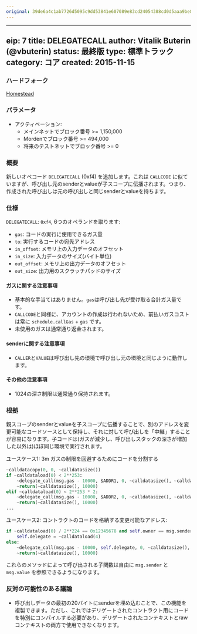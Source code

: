```yaml
---
original: 39de6a4c1ab7726d5095c9dd53841e607089e83cd24054388cd0d5aaa9be889f
---
```


---
eip: 7
title: DELEGATECALL
author: Vitalik Buterin (@vbuterin)
status: 最終版
type: 標準トラック
category: コア
created: 2015-11-15
---

### ハードフォーク
[Homestead](./eip-606.md)

### パラメータ
- アクティベーション:
  - メインネットでブロック番号 >= 1,150,000
  - Mordenでブロック番号 >= 494,000
  - 将来のテストネットでブロック番号 >= 0

### 概要

新しいオペコード `DELEGATECALL` (0xf4) を追加します。これは `CALLCODE` に似ていますが、呼び出し元のsenderとvalueが子スコープに伝播されます。つまり、作成された呼び出しは元の呼び出しと同じsenderとvalueを持ちます。

### 仕様

`DELEGATECALL`: `0xf4`, 6つのオペランドを取ります:
- `gas`: コードの実行に使用できるガス量
- `to`: 実行するコードの宛先アドレス
- `in_offset`: メモリ上の入力データのオフセット
- `in_size`: 入力データのサイズ(バイト単位)
- `out_offset`: メモリ上の出力データのオフセット
- `out_size`: 出力用のスクラッチパッドのサイズ

#### ガスに関する注意事項
- 基本的な手当てはありません。`gas`は呼び出し先が受け取る合計ガス量です。
- `CALLCODE`と同様に、アカウントの作成は行われないため、前払いガスコストは常に `schedule.callGas` + `gas` です。
- 未使用のガスは通常通り返金されます。

#### senderに関する注意事項
- `CALLER`と`VALUE`は呼び出し先の環境で呼び出し元の環境と同じように動作します。

#### その他の注意事項
- 1024の深さ制限は通常通り保持されます。

### 根拠

親スコープのsenderとvalueを子スコープに伝播することで、別のアドレスを変更可能なコードソースとして保持し、それに対して呼び出しを「中継」することが容易になります。子コードは(ガスが減少し、呼び出しスタックの深さが増加した以外は)ほぼ同じ環境で実行されます。

ユースケース1: 3m ガスの制限を回避するためにコードを分割する

```python
~calldatacopy(0, 0, ~calldatasize())
if ~calldataload(0) < 2**253:
    ~delegate_call(msg.gas - 10000, $ADDR1, 0, ~calldatasize(), ~calldatasize(), 10000)
    ~return(~calldatasize(), 10000)
elif ~calldataload(0) < 2**253 * 2:
    ~delegate_call(msg.gas - 10000, $ADDR2, 0, ~calldatasize(), ~calldatasize(), 10000)
    ~return(~calldatasize(), 10000)
...
```

ユースケース2: コントラクトのコードを格納する変更可能なアドレス:

```python
if ~calldataload(0) / 2**224 == 0x12345678 and self.owner == msg.sender:
    self.delegate = ~calldataload(4)
else:
    ~delegate_call(msg.gas - 10000, self.delegate, 0, ~calldatasize(), ~calldatasize(), 10000)
    ~return(~calldatasize(), 10000)
```

これらのメソッドによって呼び出される子関数は自由に `msg.sender` と `msg.value` を参照できるようになります。

### 反対の可能性のある議論

* 呼び出しデータの最初の20バイトにsenderを埋め込むことで、この機能を複製できます。ただし、これではデリゲートされたコントラクト用にコードを特別にコンパイルする必要があり、デリゲートされたコンテキストとrawコンテキストの両方で使用できなくなります。